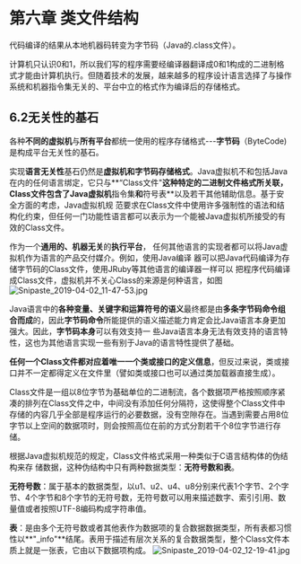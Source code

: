 #  第六章 类文件结构



代码编译的结果从本地机器码转变为字节码（Java的.class文件）。

计算机只认识0和1，所以我们写的程序需要经编译器翻译成0和1构成的二进制格式才能由计算机执行。但随着技术的发展，越来越多的程序设计语言选择了与操作系统和机器指令集无关的、平台中立的格式作为编译后的存储格式。

## 6.2无关性的基石

各种**不同的虚拟机**与**所有平台**都统一使用的程序存储格式---**字节码**（ByteCode)是构成平台无关性的基石。

实现**语言无关性**基石仍然是**虚拟机和字节码存储格式**。Java虚拟机不和包括Java在内的任何语言绑定，它只与**“Class文件"**这种特定的二进制文件格式所关联，Class文件包含了Java虚拟机**指令集**和**符号表**以及若干其他辅助信息。基于安全方面的考虑，Java虚拟机规 范要求在Class文件中使用许多强制性的语法和结构化约束，但任何一门功能性语言都可以表示为一个能被Java虚拟机所接受的有效的Class文件。

作为一个**通用的、机器无关**的**执行平台**， 任何其他语言的实现者都可以将Java虚拟机作为语言的产品交付媒介。例如，使用Java编译 器可以把Java代码编译为存储字节码的Class文件，使用JRuby等其他语言的编译器一样可以 把程序代码编译成Class文件，虚拟机并不关心Class的来源是何种语言，如图
![Snipaste_2019-04-02_11-47-53.jpg](https://i.loli.net/2019/04/02/5ca2db7e87ed4.jpg)

Java语言中的**各种变量、关键字和运算符号的语义**最终都是由**多条字节码命令组合而成**的，因此**字节码命令**所能提供的语义描述能力肯定会比Java语言本身更加强大。因此，**字节码本身**可以有效支持一 些Java语言本身无法有效支持的语言特性，这也为其他语言实现一些有别于Java的语言特性提供了基础。

**任何一个Class文件都对应着唯一一个类或接口的定义信息**，但反过来说，类或接 口并不一定都得定义在文件里（譬如类或接口也可以通过类加载器直接生成）。

Class文件是一组以8位字节为基础单位的二进制流，各个数据项严格按照顺序紧凑的排列在Class文件之中，中间没有添加任何分隔符，这使得整个Class文件中存储的内容几乎全部是程序运行的必要数据，没有空隙存在。当遇到需要占用8位字节以上空间的数据项时，则会按照高位在前的方式分割若干个8位字节进行存储。

根据Java虚拟机规范的规定，Class文件格式采用一种类似于C语言结构体的伪结构来存 储数据，这种伪结构中只有两种数据类型：**无符号数和表**。

**无符号数**：属于基本的数据类型，以u1、u2、u4、u8分别来代表1个字节、2个字节、4个字节和8个字节的无符号数，无符号数可以用来描述数字、索引引用、数量值或者按照UTF-8编码构成字符串值。

**表**：是由多个无符号数或者其他表作为数据项的复合数据数据类型，所有表都习惯性以**"_info"**结尾。表用于描述有层次关系的复合数据类型，整个Class文件本质上就是一张表，它由以下数据项构成。
![Snipaste_2019-04-02_12-19-41.jpg](https://i.loli.net/2019/04/02/5ca2e2e7d80b9.jpg)

